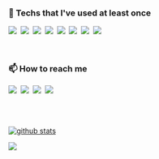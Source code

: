 <!--
### Hi there 👋
Hi


**kjh8673a/kjh8673a** is a ✨ _special_ ✨ repository because its `README.md` (this file) appears on your GitHub profile.

Here are some ideas to get you started:

- 🔭 I’m currently working on ...
- 🌱 I’m currently learning ...
- 👯 I’m looking to collaborate on ...
- 🤔 I’m looking for help with ...
- 💬 Ask me about ...
- 📫 How to reach me: ...
- 😄 Pronouns: ...
- ⚡ Fun fact: ...
-->




<h3> 🌱 Techs that I've used at least once </h3>

<p>
  <img src="https://img.shields.io/badge/Java-007396?style=flat-square&logo=Java&logoColor=white"/></a>&nbsp
  <img src="https://img.shields.io/badge/Python-3766AB?style=flat-square&logo=Python&logoColor=white"/>&nbsp
  <img src="https://img.shields.io/badge/MongoDB-47A248?style=flat-square&logo=MongoDB&logoColor=white"/>&nbsp
  <img src="https://img.shields.io/badge/Javascript-ffb13b?style=flat-square&logo=javascript&logoColor=white"/>&nbsp  
  <img src="https://img.shields.io/badge/HTML-E34F26?style=flat-square&logo=html5&logoColor=white"/>&nbsp
  <img src="https://img.shields.io/badge/CSS-1572B6?style=flat-square&logo=css3&logoColor=white"/>&nbsp  
  <img src="https://img.shields.io/badge/github-181717?style=flat-square&logo=github&logoColor=white">&nbsp
  <img src="https://img.shields.io/badge/aws-333664?style=flat-square&logo=amazon-aws&logoColor=white"/>&nbsp
</p>
<br>

<h3> 📫 How to reach me </h3>

<p>
<!--   Gmail -->
  <a href="mailto:kjh8673a@gmail.com"><img src="https://img.shields.io/badge/Gmail-d14836?style=flat-square&logo=Gmail&logoColor=white&link=kjh8673a@gmail.com"/></a>&nbsp
<!--   Naver mail -->
  <a href="mailto:kjh8673a@naver.com"><img src="https://img.shields.io/badge/Email-03C75A?style=flat-square&logo=Naver&logoColor=white&link=kjh8673a@naver.com"/></a>&nbsp
<!--   Instagtam -->
  <a href="https://www.instagram.com/g_hoooon/"><img src="https://img.shields.io/badge/Instagram-E4405F?style=flat-square&logo=Instagram&logoColor=white&link=https://www.instagram.com/g_hoooon/"/></a>&nbsp
<!--   Naver blog -->
<!--   <a href="https://blog.naver.com/kjh8673a"><img src="https://img.shields.io/badge/Blog-03C75A?style=flat-square&logo=Naver&logoColor=white&link=https://blog.naver.com/kjh8673a"/></a>&nbsp -->
<!--     <a href="https://blog.naver.com/kjh8673a"><img src="https://img.shields.io/badge/Daily%20Blog-1eb031?style=flat-square&link=https://blog.naver.com/kjh8673a"/></a>&nbsp -->
<!--   Tech blog -->
<!--   <a href="https://velog.io/@kjh8673a"><img src="https://img.shields.io/badge/Velog-11B48A?style=flat-square&logo=Vimeo&logoColor=white&link=https://velog.io/@kjh8673a"/></a>&nbsp -->
<!--   <a href="https://velog.io/@kjh8673a"><img src="https://img.shields.io/badge/Tech%20Blog-555263?style=flat-square&link=https://velog.io/@kjh8673a"/></a>&nbsp -->
  <a href="https://kjh8673a.tistory.com/"><img src="https://img.shields.io/badge/Tech%20Blog-555263?style=flat-square&link=https://kjh8673a.tistory.com/"/></a>&nbsp
</p>
<br><br>

[![github stats](https://github-readme-stats.vercel.app/api?username=kjh8673a&show_icons=true&theme=dracula)](https://github.com/kjh8673a)
<!--
[![Top Langs](https://github-readme-stats.vercel.app/api/top-langs/?username=kjh8673a&layout=compact)](https://github.com/kjh8673a)
<br><br>
-->

<p>
  <a href="https://hits.seeyoufarm.com"><img src="https://hits.seeyoufarm.com/api/count/incr/badge.svg?url=https%3A%2F%2Fgithub.com%2Fkjh8673a&count_bg=%23ED6DA3&title_bg=%2386757E&icon=github.svg&icon_color=%23E1DEDE&title=hits&edge_flat=false"/></a>
</p>
